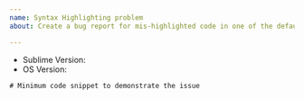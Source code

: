 ```yaml
---
name: Syntax Highlighting problem
about: Create a bug report for mis-highlighted code in one of the default languages.

---
```


<!--
    Please search existing issues to avoid creating duplicates. Also, if you
    are able, follow the directions at https://github.com/sublimehq/Packages#installation
    to check the latest version of this language highlighting.

    If the problem persists, please begin the issue title with the language in
    square brackets, e.g. "[XML] Tags with underscores"
-->

- Sublime Version:
- OS Version:

<!-- Replace 'lang' below with the GitHub language identifier for your problem (e.g. 'html' or 'java') -->

``` lang
# Minimum code snippet to demonstrate the issue
```

<!-- If you believe it is helpful, include a screenshot of the code in your Sublime Text window. -->
